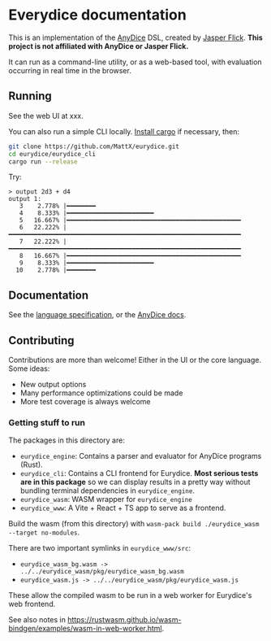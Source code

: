 # Everydice documentation

This is an implementation of the [AnyDice](https://anydice.com/) DSL, created by [Jasper Flick](https://ko-fi.com/catlikecoding). **This project is not affiliated with AnyDice or Jasper Flick.**

It can run as a command-line utility, or as a web-based tool, with evaluation occurring in real time in the browser.

## Running

See the web UI at xxx.

You can also run a simple CLI locally. [Install cargo](https://doc.rust-lang.org/cargo/getting-started/installation.html) if necessary, then:

```sh
git clone https://github.com/MattX/eurydice.git
cd eurydice/eurydice_cli
cargo run --release
```

Try:

```
> output 2d3 + d4
output 1:
   3    2.778% |━━━━━━━━
   4    8.333% |━━━━━━━━━━━━━━━━━━━━━━━━
   5   16.667% |━━━━━━━━━━━━━━━━━━━━━━━━━━━━━━━━━━━━━━━━━━━━━━━━
   6   22.222% |━━━━━━━━━━━━━━━━━━━━━━━━━━━━━━━━━━━━━━━━━━━━━━━━━━━━━━━━━━━━━━━━
   7   22.222% |━━━━━━━━━━━━━━━━━━━━━━━━━━━━━━━━━━━━━━━━━━━━━━━━━━━━━━━━━━━━━━━━
   8   16.667% |━━━━━━━━━━━━━━━━━━━━━━━━━━━━━━━━━━━━━━━━━━━━━━━━
   9    8.333% |━━━━━━━━━━━━━━━━━━━━━━━━
  10    2.778% |━━━━━━━━
```

## Documentation

See the [language specification](/spec.md), or the [AnyDice docs](https://anydice.com/docs/).

## Contributing

Contributions are more than welcome! Either in the UI or the core language. Some ideas:

* New output options
* Many performance optimizations could be made
* More test coverage is always welcome

### Getting stuff to run

The packages in this directory are:

* `eurydice_engine`: Contains a parser and evaluator for AnyDice programs (Rust).
* `eurydice_cli`: Contains a CLI frontend for Eurydice. **Most serious tests are in this package** so we can display results in a pretty way without bundling terminal dependencies in `eurydice_engine`.
* `eurydice_wasm`: WASM wrapper for `eurydice_engine`
* `eurydice_www`: A Vite + React + TS app to serve as a frontend.

Build the wasm (from this directory) with `wasm-pack build ./eurydice_wasm --target no-modules`.

There are two important symlinks in `eurydice_www/src`:

* `eurydice_wasm_bg.wasm -> ../../eurydice_wasm/pkg/eurydice_wasm_bg.wasm`
* `eurydice_wasm.js -> ../../eurydice_wasm/pkg/eurydice_wasm.js`

These allow the compiled wasm to be run in a web worker for Eurydice's web frontend.

See also notes in <https://rustwasm.github.io/wasm-bindgen/examples/wasm-in-web-worker.html>.

